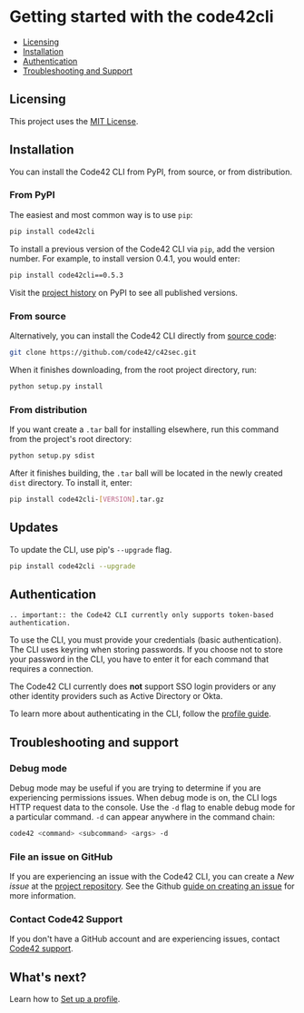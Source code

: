 # Getting started with the code42cli

* [Licensing](#licensing)
* [Installation](#installation)
* [Authentication](#authentication)
* [Troubleshooting and Support](#troubleshooting-and-support)

## Licensing

This project uses the [MIT License](https://github.com/code42/c42sec/blob/master/LICENSE.md).

## Installation

You can install the Code42 CLI from PyPI, from source, or from distribution.

### From PyPI

The easiest and most common way is to use `pip`:

```bash
pip install code42cli
```

To install a previous version of the Code42 CLI via `pip`, add the version number. For example, to install version
0.4.1, you would enter:

```bash
pip install code42cli==0.5.3
```

Visit the [project history](https://pypi.org/project/code42cli/#history) on PyPI to see all published versions.

### From source

Alternatively, you can install the Code42 CLI directly from [source code](https://github.com/code42/c42sec):

```bash
git clone https://github.com/code42/c42sec.git
```

When it finishes downloading, from the root project directory, run:

```bash
python setup.py install
```

### From distribution

If you want create a `.tar` ball for installing elsewhere, run this command from the project's root directory:

```bash
python setup.py sdist
```

After it finishes building, the `.tar` ball will be located in the newly created `dist` directory. To install it, enter:

```bash
pip install code42cli-[VERSION].tar.gz
```

## Updates

To update the CLI, use pip's `--upgrade` flag.

```bash
pip install code42cli --upgrade
```

## Authentication

```eval_rst
.. important:: the Code42 CLI currently only supports token-based authentication.
```

To use the CLI, you must provide your credentials (basic authentication). The CLI uses keyring when storing passwords. 
If you choose not to store your password in the CLI, you have to enter it for each command that requires a connection.

The Code42 CLI currently does **not** support SSO login providers or any other identity providers such as Active 
Directory or Okta.

To learn more about authenticating in the CLI, follow the [profile guide](profile.md).

## Troubleshooting and support

### Debug mode

Debug mode may be useful if you are trying to determine if you are experiencing permissions issues. When debug mode is
on, the CLI logs HTTP request data to the console. Use the `-d` flag to enable debug mode for a particular command. 
`-d` can appear anywhere in the command chain:

```bash
code42 <command> <subcommand> <args> -d 
```

### File an issue on GitHub

If you are experiencing an issue with the Code42 CLI, you can create a *New issue* at the
[project repository](https://github.com/code42/c42sec/issues). See the Github 
[guide on creating an issue](https://help.github.com/en/github/managing-your-work-on-github/creating-an-issue) for more information.

### Contact Code42 Support

If you don't have a GitHub account and are experiencing issues, contact
[Code42 support](https://support.code42.com/).

## What's next?

Learn how to [Set up a profile](profile.md).
